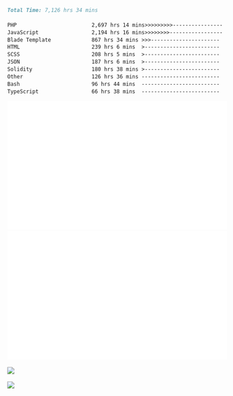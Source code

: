 <!--START_SECTION:waka-->

```markdown
Total Time: 7,126 hrs 34 mins

PHP                        2,697 hrs 14 mins>>>>>>>>>----------------   37.19 %
JavaScript                 2,194 hrs 16 mins>>>>>>>>-----------------   30.25 %
Blade Template             867 hrs 34 mins >>>----------------------   11.96 %
HTML                       239 hrs 6 mins  >------------------------   03.30 %
SCSS                       208 hrs 5 mins  >------------------------   02.87 %
JSON                       187 hrs 6 mins  >------------------------   02.58 %
Solidity                   180 hrs 38 mins >------------------------   02.49 %
Other                      126 hrs 36 mins -------------------------   01.75 %
Bash                       96 hrs 44 mins  -------------------------   01.33 %
TypeScript                 66 hrs 38 mins  -------------------------   00.92 %
```

<!--END_SECTION:waka-->

![](https://raw.githubusercontent.com/DrMaxis/github-stats-transparent/output/generated/overview.svg)
![](https://raw.githubusercontent.com/DrMaxis/github-stats-transparent/output/generated/languages.svg)

![](https://git-readme-stats-drmaxis-projects.vercel.app/api?username=drmaxis&show_icons=true&theme=outrun&count_private=true&show=reviews,discussions_started,discussions_answered,prs_merged,prs_merged_percentage&custom_title=2024%20Github%20Rank)
 
<a href="https://count.getloli.com/"><img src="https://count.getloli.com/get/@:maxis-the-alchemist?theme=rule34"></a>
<!-- https://count.getloli.com/get/@alchemist?theme=rule34 -->
<br>
